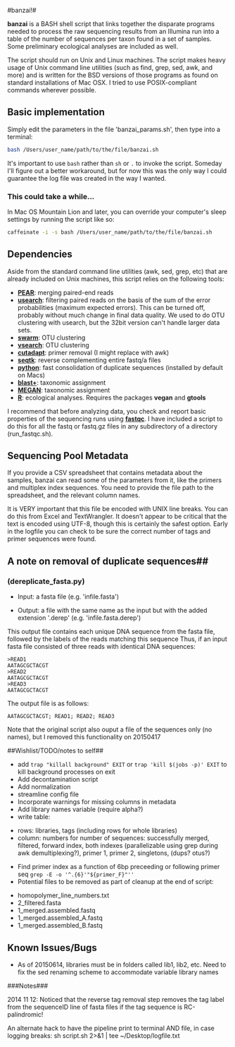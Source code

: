 #banzai!#

**banzai** is a BASH shell script that links together the disparate programs needed to process the raw sequencing results from an Illumina run into a table of the number of sequences per taxon found in a set of samples. Some preliminary ecological analyses are included as well.

The script should run on Unix and Linux machines. The script makes heavy usage of Unix command line utilities (such as find, grep, sed, awk, and more) and is written for the BSD versions of those programs as found on standard installations of Mac OSX. I tried to use POSIX-compliant commands wherever possible.

## Basic implementation ##
Simply edit the parameters in the file 'banzai_params.sh', then type into a terminal:

```sh
bash /Users/user_name/path/to/the/file/banzai.sh
```

It's important to use `bash` rather than `sh` or `.` to invoke the script. Someday I'll figure out a better workaround, but for now this was the only way I could guarantee the log file was created in the way I wanted.

### This could take a while... ###
In Mac OS Mountain Lion and later, you can override your computer's sleep settings by running the script like so:

```sh
caffeinate -i -s bash /Users/user_name/path/to/the/file/banzai.sh
```

## Dependencies ##
Aside from the standard command line utilities (awk, sed, grep, etc) that are already included on Unix machines, this script relies on the following tools:

* **[PEAR](http://sco.h-its.org/exelixis/web/software/pear/)**: merging paired-end reads
* **[usearch](http://www.drive5.com/usearch/)**: filtering paired reads on the basis of the sum of the error probabilities (maximum expected errors). This can be turned off, probably without much change in final data quality. We used to do OTU clustering with usearch, but the 32bit version can't handle larger data sets.
* **[swarm](https://github.com/torognes/swarm)**: OTU clustering
* **[vsearch](https://github.com/torognes/vsearch)**: OTU clustering
* **[cutadapt](https://github.com/marcelm/cutadapt)**: primer removal (I might replace with awk)
* **[seqtk](https://github.com/lh3/seqtk)**: reverse complementing entire fastq/a files
* **[python](https://www.python.org/)**: fast consolidation of duplicate sequences (installed by default on Macs)
* **[blast+](http://www.ncbi.nlm.nih.gov/books/NBK279690/)**: taxonomic assignment
* **[MEGAN](http://ab.inf.uni-tuebingen.de/software/megan5/)**: taxonomic assignment
* **[R](https://www.r-project.org/)**: ecological analyses. Requires the packages **vegan** and **gtools**

I recommend that before analyzing data, you check and report basic properties of the sequencing runs using **[fastqc](http://www.bioinformatics.babraham.ac.uk/projects/fastqc/)**. I have included a script to do this for all the fastq or fastq.gz files in any subdirectory of a directory (run_fastqc.sh).


## Sequencing Pool Metadata ##
If you provide a CSV spreadsheet that contains metadata about the samples, banzai can read some of the parameters from it, like the primers and multiplex index sequences. You need to provide the file path to the spreadsheet, and the relevant column names.

It is VERY important that this file be encoded with UNIX line breaks. You can do this from Excel and TextWrangler. It doesn't appear to be critical that the text is encoded using UTF-8, though this is certainly the safest option. Early in the logfile you can check to be sure the correct number of tags and primer sequences were found.


## A note on removal of duplicate sequences##

###  (dereplicate_fasta.py) ###

* Input: a fasta file (e.g. 'infile.fasta')

* Output: a file with the same name as the input but with the added extension '.derep' (e.g. 'infile.fasta.derep')

This output file contains each unique DNA sequence from the fasta file, followed by the labels of the reads matching this sequence
Thus, if an input fasta file consisted of three reads with identical DNA sequences:

	>READ1
	AATAGCGCTACGT
	>READ2
	AATAGCGCTACGT
	>READ3
	AATAGCGCTACGT

The output file is as follows:

	AATAGCGCTACGT; READ1; READ2; READ3

Note that the original script also ouput a file of the sequences only (no names), but I removed this functionality on 20150417

##Wishlist/TODO/notes to self##
* add `trap "killall background" EXIT` or `trap 'kill $(jobs -p)' EXIT` to kill background processes on exit
* Add decontamination script
* Add normalization
* streamline config file
* Incorporate warnings for missing columns in metadata
* Add library names variable (require alpha?)
* write table:
 - rows: libraries, tags (including rows for whole libraries)
 - column: numbers for number of sequences: successfully merged, filtered, forward index, both indexes (parallelizable using grep during awk demultiplexing?), primer 1, primer 2, singletons, (dups? otus?)
* Find primer index as a function of 6bp preceeding or following primer seq  `grep -E -o '^.{6}'"${primer_F}"''`
* Potential files to be removed as part of cleanup at the end of script:
 - homopolymer_line_numbers.txt
 - 2_filtered.fasta
 - 1_merged.assembled.fastq
 - 1_merged.assembled_A.fastq
 - 1_merged.assembled_B.fastq

## Known Issues/Bugs ##
* As of 20150614, libraries must be in folders called lib1, lib2, etc. Need to fix the sed renaming scheme to accommodate variable library names

###Notes###

2014 11 12: Noticed that the reverse tag removal step removes the tag label from the sequenceID line of fasta files if the tag sequence is RC-palindromic!

An alternate hack to have the pipeline print to terminal AND file, in case logging breaks:
sh script.sh  2>&1 | tee ~/Desktop/logfile.txt
